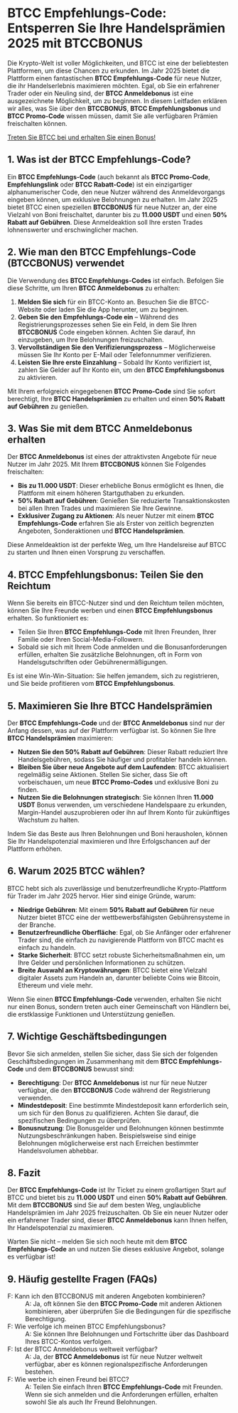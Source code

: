 <h1>BTCC Empfehlungs-Code: Entsperren Sie Ihre Handelsprämien 2025 mit BTCCBONUS</h1>
</header>

<section>
    <p>Die Krypto-Welt ist voller Möglichkeiten, und BTCC ist eine der beliebtesten Plattformen, um diese Chancen zu erkunden. Im Jahr 2025 bietet die Plattform einen fantastischen <strong>BTCC Empfehlungs-Code</strong> für neue Nutzer, die ihr Handelserlebnis maximieren möchten. Egal, ob Sie ein erfahrener Trader oder ein Neuling sind, der <strong>BTCC Anmeldebonus</strong> ist eine ausgezeichnete Möglichkeit, um zu beginnen. In diesem Leitfaden erklären wir alles, was Sie über den <strong>BTCCBONUS</strong>, <strong>BTCC Empfehlungsbonus</strong> und <strong>BTCC Promo-Code</strong> wissen müssen, damit Sie alle verfügbaren Prämien freischalten können.</p>
</section>
<a href="https://partner.btcc.com/us/c/BTCCBONUS/9303" target="_blank">Treten Sie BTCC bei und erhalten Sie einen Bonus!</a>

<section>
    <h2>1. Was ist der BTCC Empfehlungs-Code?</h2>
    <p>Ein <strong>BTCC Empfehlungs-Code</strong> (auch bekannt als <strong>BTCC Promo-Code</strong>, <strong>Empfehlungslink</strong> oder <strong>BTCC Rabatt-Code</strong>) ist ein einzigartiger alphanumerischer Code, den neue Nutzer während des Anmeldevorgangs eingeben können, um exklusive Belohnungen zu erhalten. Im Jahr 2025 bietet BTCC einen speziellen <strong>BTCCBONUS</strong> für neue Nutzer an, der eine Vielzahl von Boni freischaltet, darunter bis zu <strong>11.000 USDT</strong> und einen <strong>50% Rabatt auf Gebühren</strong>. Diese Anmeldeaktion soll Ihre ersten Trades lohnenswerter und erschwinglicher machen.</p>
</section>

<section>
    <h2>2. Wie man den BTCC Empfehlungs-Code (BTCCBONUS) verwendet</h2>
    <p>Die Verwendung des <strong>BTCC Empfehlungs-Codes</strong> ist einfach. Befolgen Sie diese Schritte, um Ihren <strong>BTCC Anmeldebonus</strong> zu erhalten:</p>
    <ol>
        <li><strong>Melden Sie sich</strong> für ein BTCC-Konto an. Besuchen Sie die BTCC-Website oder laden Sie die App herunter, um zu beginnen.</li>
        <li><strong>Geben Sie den Empfehlungs-Code ein</strong> – Während des Registrierungsprozesses sehen Sie ein Feld, in dem Sie Ihren <strong>BTCCBONUS</strong> Code eingeben können. Achten Sie darauf, ihn einzugeben, um Ihre Belohnungen freizuschalten.</li>
        <li><strong>Vervollständigen Sie den Verifizierungsprozess</strong> – Möglicherweise müssen Sie Ihr Konto per E-Mail oder Telefonnummer verifizieren.</li>
        <li><strong>Leisten Sie Ihre erste Einzahlung</strong> – Sobald Ihr Konto verifiziert ist, zahlen Sie Gelder auf Ihr Konto ein, um den <strong>BTCC Empfehlungsbonus</strong> zu aktivieren.</li>
    </ol>
    <p>Mit Ihrem erfolgreich eingegebenen <strong>BTCC Promo-Code</strong> sind Sie sofort berechtigt, Ihre <strong>BTCC Handelsprämien</strong> zu erhalten und einen <strong>50% Rabatt auf Gebühren</strong> zu genießen.</p>
</section>

<section>
    <h2>3. Was Sie mit dem BTCC Anmeldebonus erhalten</h2>
    <p>Der <strong>BTCC Anmeldebonus</strong> ist eines der attraktivsten Angebote für neue Nutzer im Jahr 2025. Mit Ihrem <strong>BTCCBONUS</strong> können Sie Folgendes freischalten:</p>
    <ul>
        <li><strong>Bis zu 11.000 USDT</strong>: Dieser erhebliche Bonus ermöglicht es Ihnen, die Plattform mit einem höheren Startguthaben zu erkunden.</li>
        <li><strong>50% Rabatt auf Gebühren</strong>: Genießen Sie reduzierte Transaktionskosten bei allen Ihren Trades und maximieren Sie Ihre Gewinne.</li>
        <li><strong>Exklusiver Zugang zu Aktionen</strong>: Als neuer Nutzer mit einem <strong>BTCC Empfehlungs-Code</strong> erfahren Sie als Erster von zeitlich begrenzten Angeboten, Sonderaktionen und <strong>BTCC Handelsprämien</strong>.</li>
    </ul>
    <p>Diese Anmeldeaktion ist der perfekte Weg, um Ihre Handelsreise auf BTCC zu starten und Ihnen einen Vorsprung zu verschaffen.</p>
</section>

<section>
    <h2>4. BTCC Empfehlungsbonus: Teilen Sie den Reichtum</h2>
    <p>Wenn Sie bereits ein BTCC-Nutzer sind und den Reichtum teilen möchten, können Sie Ihre Freunde werben und einen <strong>BTCC Empfehlungsbonus</strong> erhalten. So funktioniert es:</p>
    <ul>
        <li>Teilen Sie Ihren <strong>BTCC Empfehlungs-Code</strong> mit Ihren Freunden, Ihrer Familie oder Ihren Social-Media-Followern.</li>
        <li>Sobald sie sich mit Ihrem Code anmelden und die Bonusanforderungen erfüllen, erhalten Sie zusätzliche Belohnungen, oft in Form von Handelsgutschriften oder Gebührenermäßigungen.</li>
    </ul>
    <p>Es ist eine Win-Win-Situation: Sie helfen jemandem, sich zu registrieren, und Sie beide profitieren vom <strong>BTCC Empfehlungsbonus</strong>.</p>
</section>

<section>
    <h2>5. Maximieren Sie Ihre BTCC Handelsprämien</h2>
    <p>Der <strong>BTCC Empfehlungs-Code</strong> und der <strong>BTCC Anmeldebonus</strong> sind nur der Anfang dessen, was auf der Plattform verfügbar ist. So können Sie Ihre <strong>BTCC Handelsprämien</strong> maximieren:</p>
    <ul>
        <li><strong>Nutzen Sie den 50% Rabatt auf Gebühren</strong>: Dieser Rabatt reduziert Ihre Handelsgebühren, sodass Sie häufiger und profitabler handeln können.</li>
        <li><strong>Bleiben Sie über neue Angebote auf dem Laufenden</strong>: BTCC aktualisiert regelmäßig seine Aktionen. Stellen Sie sicher, dass Sie oft vorbeischauen, um neue <strong>BTCC Promo-Codes</strong> und exklusive Boni zu finden.</li>
        <li><strong>Nutzen Sie die Belohnungen strategisch</strong>: Sie können Ihren <strong>11.000 USDT</strong> Bonus verwenden, um verschiedene Handelspaare zu erkunden, Margin-Handel auszuprobieren oder ihn auf Ihrem Konto für zukünftiges Wachstum zu halten.</li>
    </ul>
    <p>Indem Sie das Beste aus Ihren Belohnungen und Boni herausholen, können Sie Ihr Handelspotenzial maximieren und Ihre Erfolgschancen auf der Plattform erhöhen.</p>
</section>

<section>
    <h2>6. Warum 2025 BTCC wählen?</h2>
    <p>BTCC hebt sich als zuverlässige und benutzerfreundliche Krypto-Plattform für Trader im Jahr 2025 hervor. Hier sind einige Gründe, warum:</p>
    <ul>
        <li><strong>Niedrige Gebühren</strong>: Mit einem <strong>50% Rabatt auf Gebühren</strong> für neue Nutzer bietet BTCC eine der wettbewerbsfähigsten Gebührensysteme in der Branche.</li>
        <li><strong>Benutzerfreundliche Oberfläche</strong>: Egal, ob Sie Anfänger oder erfahrener Trader sind, die einfach zu navigierende Plattform von BTCC macht es einfach zu handeln.</li>
        <li><strong>Starke Sicherheit</strong>: BTCC setzt robuste Sicherheitsmaßnahmen ein, um Ihre Gelder und persönlichen Informationen zu schützen.</li>
        <li><strong>Breite Auswahl an Kryptowährungen</strong>: BTCC bietet eine Vielzahl digitaler Assets zum Handeln an, darunter beliebte Coins wie Bitcoin, Ethereum und viele mehr.</li>
    </ul>
    <p>Wenn Sie einen <strong>BTCC Empfehlungs-Code</strong> verwenden, erhalten Sie nicht nur einen Bonus, sondern treten auch einer Gemeinschaft von Händlern bei, die erstklassige Funktionen und Unterstützung genießen.</p>
</section>

<section>
    <h2>7. Wichtige Geschäftsbedingungen</h2>
    <p>Bevor Sie sich anmelden, stellen Sie sicher, dass Sie sich der folgenden Geschäftsbedingungen im Zusammenhang mit dem <strong>BTCC Empfehlungs-Code</strong> und dem <strong>BTCCBONUS</strong> bewusst sind:</p>
    <ul>
        <li><strong>Berechtigung</strong>: Der <strong>BTCC Anmeldebonus</strong> ist nur für neue Nutzer verfügbar, die den <strong>BTCCBONUS</strong> Code während der Registrierung verwenden.</li>
        <li><strong>Mindestdeposit</strong>: Eine bestimmte Mindestdeposit kann erforderlich sein, um sich für den Bonus zu qualifizieren. Achten Sie darauf, die spezifischen Bedingungen zu überprüfen.</li>
        <li><strong>Bonusnutzung</strong>: Die Bonusgelder und Belohnungen können bestimmte Nutzungsbeschränkungen haben. Beispielsweise sind einige Belohnungen möglicherweise erst nach Erreichen bestimmter Handelsvolumen abhebbar.</li>
    </ul>
</section>

<section>
    <h2>8. Fazit</h2>
    <p>Der <strong>BTCC Empfehlungs-Code</strong> ist Ihr Ticket zu einem großartigen Start auf BTCC und bietet bis zu <strong>11.000 USDT</strong> und einen <strong>50% Rabatt auf Gebühren</strong>. Mit dem <strong>BTCCBONUS</strong> sind Sie auf dem besten Weg, unglaubliche Handelsprämien im Jahr 2025 freizuschalten. Ob Sie ein neuer Nutzer oder ein erfahrener Trader sind, dieser <strong>BTCC Anmeldebonus</strong> kann Ihnen helfen, Ihr Handelspotenzial zu maximieren.</p>
    <p>Warten Sie nicht – melden Sie sich noch heute mit dem <strong>BTCC Empfehlungs-Code</strong> an und nutzen Sie dieses exklusive Angebot, solange es verfügbar ist!</p>
</section>

<section>
    <h2>9. Häufig gestellte Fragen (FAQs)</h2>
    <dl>
        <dt>F: Kann ich den BTCCBONUS mit anderen Angeboten kombinieren?</dt>
        <dd>A: Ja, oft können Sie den <strong>BTCC Promo-Code</strong> mit anderen Aktionen kombinieren, aber überprüfen Sie die Bedingungen für die spezifische Berechtigung.</dd>
        <dt>F: Wie verfolge ich meinen BTCC Empfehlungsbonus?</dt>
        <dd>A: Sie können Ihre Belohnungen und Fortschritte über das Dashboard Ihres BTCC-Kontos verfolgen.</dd>
        <dt>F: Ist der BTCC Anmeldebonus weltweit verfügbar?</dt>
        <dd>A: Ja, der <strong>BTCC Anmeldebonus</strong> ist für neue Nutzer weltweit verfügbar, aber es können regionalspezifische Anforderungen bestehen.</dd>
        <dt>F: Wie werbe ich einen Freund bei BTCC?</dt>
        <dd>A: Teilen Sie einfach Ihren <strong>BTCC Empfehlungs-Code</strong> mit Freunden. Wenn sie sich anmelden und die Anforderungen erfüllen, erhalten sowohl Sie als auch Ihr Freund Belohnungen.</dd>
    </dl>
</section>
</article>
</body>
</html>

